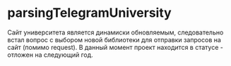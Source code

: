 # parsingTelegramUniversity
Сайт университета является динамиски обновляемым, следовательно встал вопрос с выбором новой библиотеки для отправки запросов на сайт (помимо request). В данный момент проект находится в статусе - отложен на следующий год.
